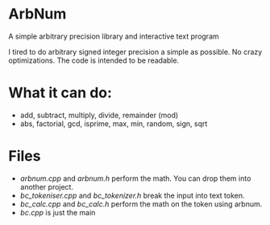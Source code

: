 # ArbNum
A simple arbitrary precision library and interactive text program

I tired to do arbitrary signed integer precision a simple as possible.  No crazy optimizations.  The code is intended to be readable.

# What it can do:
- add, subtract, multiply, divide, remainder (mod)
- abs, factorial, gcd, isprime, max, min, random, sign, sqrt

# Files
- *arbnum.cpp* and *arbnum.h* perform the math.  You can drop them into another project.
- *bc_tokeniser.cpp* and *bc_tokenizer.h* break the input into text token.
- *bc_calc.cpp* and *bc_calc.h* perform the math on the token using arbnum.
- *bc.cpp* is just the main
